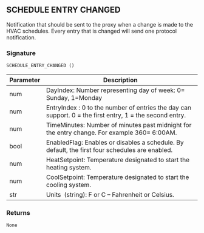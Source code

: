 ## SCHEDULE ENTRY CHANGED

Notification that should be sent to the proxy when a change is made to the HVAC schedules. Every entry that is changed will send one protocol notification.

 
### Signature

`SCHEDULE_ENTRY_CHANGED ()` 


| Parameter | Description |
| --- | --- |
| num | DayIndex: Number representing day of week: 0= Sunday, 1=Monday |
| num | EntryIndex : 0 to the number of entries the day can support. 0 = the first entry, 1 = the second entry. |
| num | TimeMinutes: Number of minutes past midnight for the entry change.  For example 360= 6:00AM. |
| bool | EnabledFlag: Enables or disables a schedule. By default, the first four schedules are enabled. |
| num | HeatSetpoint: Temperature designated to start the heating system. |
| num | CoolSetpoint: Temperature designated to start the cooling system. |
| str | Units  (string): F or C – Fahrenheit or Celsius. |
 

### Returns

`None`

